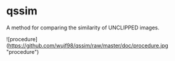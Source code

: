 # qssim
A method for comparing the similarity of UNCLIPPED images.

![procedure] (https://github.com/wujf98/qssim/raw/master/doc/procedure.jpg "procedure")
